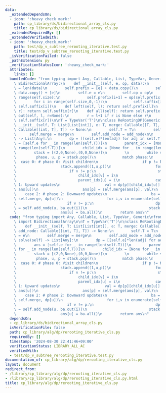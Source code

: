 ```yaml
---
data:
  _extendedDependsOn:
  - icon: ':heavy_check_mark:'
    path: cp_library/ds/bidirectional_array_cls.py
    title: cp_library/ds/bidirectional_array_cls.py
  _extendedRequiredBy: []
  _extendedVerifiedWith:
  - icon: ':heavy_check_mark:'
    path: test/dp_v_subtree_rerooting_iterative.test.py
    title: test/dp_v_subtree_rerooting_iterative.test.py
  _isVerificationFailed: false
  _pathExtension: py
  _verificationStatusIcon: ':heavy_check_mark:'
  attributes:
    links: []
  bundledCode: "from typing import Any, Callable, List, TypeVar, Generic\n\nclass\
    \ BidirectionalArray:\n    def __init__(self, e, op, data):\n        self.size\
    \ = len(data)\n        self.prefix = [e] + data.copy()\n        self.suffix =\
    \ data.copy() + [e]\n        self.e = e\n        self.op = op\n        for i in\
    \ range(self.size):\n            self.prefix[i+1] = op(self.prefix[i], self.prefix[i+1])\n\
    \        for i in range(self.size,0,-1):\n            self.suffix[i-1] = op(self.suffix[i-1],\
    \ self.suffix[i])\n    def left(self, l): return self.prefix[l]\n    def right(self,\
    \ r): return self.suffix[r]\n    def all(self): return self.prefix[-1]\n    def\
    \ out(self, l, r=None):\n        r = l+1 if r is None else r\n        return self.op(self.prefix[l],\
    \ self.suffix[r])\n\nT = TypeVar('T')\n\nclass ReRootingDP(Generic[T]):\n    def\
    \ __init__(self, T: List[List[int]], e: T, merge: Callable[[T, T], T], add_node:\
    \ Callable[[int, T], T]) -> None:\n        self.T = T\n        self.e = e\n  \
    \      self.merge = merge\n        self.add_node = add_node\n\n    def solve(self)\
    \ -> List[Any]:\n        dp = [[self.e]*len(adj) for adj in self.T]\n        ans\
    \ = [self.e for _ in range(len(self.T))]\n        parent_idx = [None for _ in\
    \ range(len(self.T))]\n        child_idx = [None for _ in range(len(self.T))]\n\
    \        stack = [(2,0,None),(0,0,None)]\n        \n        while stack:\n   \
    \         phase, u, p = stack.pop()\n            match phase:\n              \
    \  case 0: # phase 0: Visit children\n                    if p != None:\n    \
    \                    stack.append((1,u,p))\n                    for i,v in enumerate(self.T[u]):\n\
    \                        if v != p:\n                            stack.append((0,v,u))\n\
    \                            child_idx[v] = i\n                        else:\n\
    \                            parent_idx[u] = i\n                case 1: # phase\
    \ 1: Upward updates\n                    val = dp[p][child_idx[u]] = self.add_node(u,\
    \ ans[u])\n                    ans[p] = self.merge(ans[p], val)\n            \
    \    case 2: # phase 2: Downward updates\n                    ba = BidirectionalArray(self.e,\
    \ self.merge, dp[u])\n                    for i,v in enumerate(self.T[u]):\n \
    \                       if v != p:\n                            dp[v][parent_idx[v]]\
    \ = self.add_node(u, ba.out(i))\n                            stack.append((2,v,u))\n\
    \                    ans[u] = ba.all()\n        return ans\n"
  code: "from typing import Any, Callable, List, TypeVar, Generic\nfrom cp_library.ds.bidirectional_array_cls\
    \ import BidirectionalArray\n\nT = TypeVar('T')\n\nclass ReRootingDP(Generic[T]):\n\
    \    def __init__(self, T: List[List[int]], e: T, merge: Callable[[T, T], T],\
    \ add_node: Callable[[int, T], T]) -> None:\n        self.T = T\n        self.e\
    \ = e\n        self.merge = merge\n        self.add_node = add_node\n\n    def\
    \ solve(self) -> List[Any]:\n        dp = [[self.e]*len(adj) for adj in self.T]\n\
    \        ans = [self.e for _ in range(len(self.T))]\n        parent_idx = [None\
    \ for _ in range(len(self.T))]\n        child_idx = [None for _ in range(len(self.T))]\n\
    \        stack = [(2,0,None),(0,0,None)]\n        \n        while stack:\n   \
    \         phase, u, p = stack.pop()\n            match phase:\n              \
    \  case 0: # phase 0: Visit children\n                    if p != None:\n    \
    \                    stack.append((1,u,p))\n                    for i,v in enumerate(self.T[u]):\n\
    \                        if v != p:\n                            stack.append((0,v,u))\n\
    \                            child_idx[v] = i\n                        else:\n\
    \                            parent_idx[u] = i\n                case 1: # phase\
    \ 1: Upward updates\n                    val = dp[p][child_idx[u]] = self.add_node(u,\
    \ ans[u])\n                    ans[p] = self.merge(ans[p], val)\n            \
    \    case 2: # phase 2: Downward updates\n                    ba = BidirectionalArray(self.e,\
    \ self.merge, dp[u])\n                    for i,v in enumerate(self.T[u]):\n \
    \                       if v != p:\n                            dp[v][parent_idx[v]]\
    \ = self.add_node(u, ba.out(i))\n                            stack.append((2,v,u))\n\
    \                    ans[u] = ba.all()\n        return ans\n"
  dependsOn:
  - cp_library/ds/bidirectional_array_cls.py
  isVerificationFile: false
  path: cp_library/alg/dp/rerooting_iterative_cls.py
  requiredBy: []
  timestamp: '2024-08-30 22:41:46+09:00'
  verificationStatus: LIBRARY_ALL_AC
  verifiedWith:
  - test/dp_v_subtree_rerooting_iterative.test.py
documentation_of: cp_library/alg/dp/rerooting_iterative_cls.py
layout: document
redirect_from:
- /library/cp_library/alg/dp/rerooting_iterative_cls.py
- /library/cp_library/alg/dp/rerooting_iterative_cls.py.html
title: cp_library/alg/dp/rerooting_iterative_cls.py
---
```

